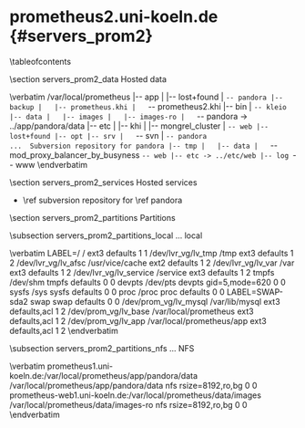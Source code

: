 prometheus2.uni-koeln.de    {#servers_prom2}
========================

\tableofcontents

\section servers_prom2_data Hosted data

\verbatim
/var/local/prometheus
 |-- app
 |   |-- lost+found
 |   `-- pandora
 |-- backup
 |   |-- prometheus.khi
 |   `-- prometheus2.khi
 |-- bin
 |   `-- kleio
 |-- data
 |   |-- images
 |   |-- images-ro
 |   `-- pandora -> ../app/pandora/data
 |-- etc
 |   |-- khi
 |   |-- mongrel_cluster
 |   `-- web
 |-- lost+found
 |-- opt
 |-- srv
 |   `-- svn
 |       `-- pandora                         ...  Subversion repository for pandora
 |-- tmp
 |   |-- data
 |   `-- mod_proxy_balancer_by_busyness
 `-- web
     |-- etc -> ../etc/web
     |-- log
     `-- www
\endverbatim

\section servers_prom2_services Hosted services

* \ref subversion repository for \ref pandora

\section servers_prom2_partitions Partitions

\subsection servers_prom2_partitions_local ... local

\verbatim
LABEL=/                 /                           ext3    defaults        1 1
/dev/lvr_vg/lv_tmp      /tmp                        ext3    defaults        1 2
/dev/lvr_vg/lv_afsc     /usr/vice/cache             ext2    defaults        1 2
/dev/lvr_vg/lv_var      /var                        ext3    defaults        1 2
/dev/lvr_vg/lv_service  /service                    ext3    defaults        1 2
tmpfs                   /dev/shm                    tmpfs   defaults        0 0
devpts                  /dev/pts                    devpts  gid=5,mode=620  0 0
sysfs                   /sys                        sysfs   defaults        0 0
proc                    /proc                       proc    defaults        0 0
LABEL=SWAP-sda2         swap                        swap    defaults        0 0
/dev/prom_vg/lv_mysql   /var/lib/mysql              ext3    defaults,acl    1 2
/dev/prom_vg/lv_base    /var/local/prometheus       ext3    defaults,acl    1 2
/dev/prom_vg/lv_app     /var/local/prometheus/app   ext3    defaults,acl    1 2
\endverbatim

\subsection servers_prom2_partitions_nfs ... NFS

\verbatim
prometheus1.uni-koeln.de:/var/local/prometheus/app/pandora/data /var/local/prometheus/app/pandora/data nfs rsize=8192,ro,bg 0 0
prometheus-web1.uni-koeln.de:/var/local/prometheus/data/images  /var/local/prometheus/data/images-ro   nfs rsize=8192,ro,bg 0 0
\endverbatim
